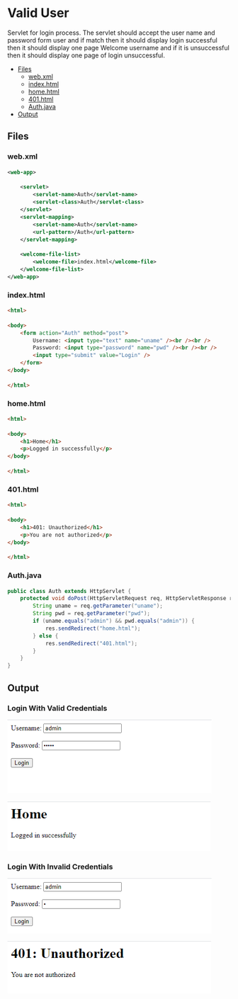 # Valid User

Servlet for login process. The servlet should accept the user name and password form user and if match then it should display login successful then it should display one page Welcome username and if it is unsuccessful then it should display one page of login unsuccessful.

- [Files](#files)
  - [web.xml](#webxml)
  - [index.html](#indexhtml)
  - [home.html](#homehtml)
  - [401.html](#401html)
  - [Auth.java](#authjava)
- [Output](#output)

## Files

### web.xml

```xml
<web-app>

    <servlet>
        <servlet-name>Auth</servlet-name>
        <servlet-class>Auth</servlet-class>
    </servlet>
    <servlet-mapping>
        <servlet-name>Auth</servlet-name>
        <url-pattern>/Auth</url-pattern>
    </servlet-mapping>

    <welcome-file-list>
        <welcome-file>index.html</welcome-file>
    </welcome-file-list>
</web-app>
```

### index.html

```html
<html>

<body>
    <form action="Auth" method="post">
        Username: <input type="text" name="uname" /><br /><br />
        Password: <input type="password" name="pwd" /><br /><br />
        <input type="submit" value="Login" />
    </form>
</body>

</html>
```

### home.html

```html
<html>

<body>
    <h1>Home</h1>
    <p>Logged in successfully</p>
</body>

</html>
```

### 401.html

```html
<html>

<body>
    <h1>401: Unauthorized</h1>
    <p>You are not authorized</p>
</body>

</html>
```

### Auth.java

```Java
public class Auth extends HttpServlet {
    protected void doPost(HttpServletRequest req, HttpServletResponse res) throws ServletException, IOException {
        String uname = req.getParameter("uname");
        String pwd = req.getParameter("pwd");
        if (uname.equals("admin") && pwd.equals("admin")) {
            res.sendRedirect("home.html");
        } else {
            res.sendRedirect("401.html");
        }
    }
}
```

## Output

### Login With Valid Credentials

![index.html](./images/index.html.png)

![home.html](./images/home.html.png)

### Login With Invalid Credentials

![index.html](./images/index-invalid.html.png)

![401.html](./images/401.html.png)
